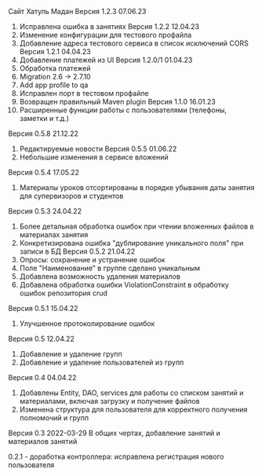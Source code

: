 Сайт Хатуль Мадан
Версия 1.2.3 07.06.23
1. Исправлена ошибка в занятиях
Версия 1.2.2 12.04.23
1. Изменение конфигурации для тестового профайла
2. Добавление адреса тестового сервиса в список исключений CORS
Версия 1.2.1 04.04.23
1. Добавление платежей из UI
Версия 1.2.0/1 01.04.23
1. Обработка платежей
2. Migration 2.6 -> 2.7.10
3. Add app profile to qa
4. Исправлен порт в тестовом профайле
5. Возвращен правильный Maven plugin
Версия 1.1.0 16.01.23
1. Расширенные функции работы с пользователями (телефоны, заметки и т.д.)

Версия 0.5.8 21.12.22
1. Редактируемые новости
Версия 0.5.5 01.06.22
1. Небольшие изменения в сервисе вложений


Версия 0.5.4 17.05.22
1. Материалы уроков отсортированы в порядке убывания даты занятия для супервизоров и студентов

Версия 0.5.3 24.04.22
1. Более детальная обработка ошибок при чтении вложенных файлов в материалах занятия
2. Конкретизирована ошибка "дублирование уникального поля" при записи в БД
Версия 0.5.2 21.04.22
1. Опросы: сохранение и устранение ошибок
2. Поле "Наименование" в группе сделано уникальным
3. Добавлена возможность удаления материалов
4. Добавлена обработка ошибки ViolationConstraint в обработку ошибок репозитория crud

Версия 0.5.1 15.04.22
1. Улучшенное протоколирование ошибок 

Версия 0.5 12.04.22
1. Добавление и удаление групп
2. Добавление и удаление пользователей из групп

Версия 0.4 04.04.22

1. Добавлены Entity, DAO, services для работы со списком занятий и материалами, включая загрузку и получение файлов
2. Изменена структура для пользователя для корректного получения полномочий и групп

Версия 0.3 2022-03-29
В общих чертах, добавление занятий и материалов занятий


0.2.1 - доработка контроллера:  исправлена регистрация нового пользователя 
